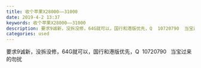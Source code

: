 ```yaml
---
title: 收个苹果X28000——31000
date: 2019-4-2 13:37
keywords: 收个苹果X28000——31000
description: 要求9诚新，没拆没修，64G就可以，国行和港版优先，Q  10720790  当宝过来的勿扰
categories: used
---
```

<td class="t_f" id="postmessage_3373742">

要求9诚新，没拆没修，64G就可以，国行和港版优先，Q  10720790   当宝过来的勿扰</td>
